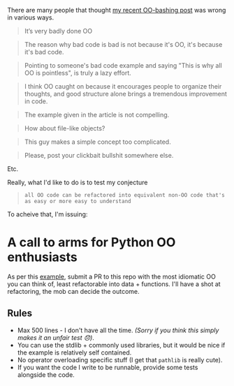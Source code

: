 There are many people that thought [my recent OO-bashing post](https://leontrolski.github.io/mostly-pointless.html) was wrong in various ways.

> It’s very badly done OO

> The reason why bad code is bad is not because it's OO, it's because it's bad code.

> Pointing to someone's bad code example and saying "This is why all OO is pointless", is truly a lazy effort.

> I think OO caught on because it encourages people to organize their thoughts, and good structure alone brings a tremendous improvement in code.

> The example given in the article is not compelling.

> How about file-like objects?

> This guy makes a simple concept too complicated.

> Please, post your clickbait bullshit somewhere else.

Etc.

Really, what I'd like to do is to test my conjecture

> `all OO code can be refactored into equivalent non-OO code that's as easy or more easy to understand`

To acheive that, I'm issuing:

# A call to arms for Python OO enthusiasts

As per this [example](arms), submit a PR to this repo with the most idiomatic OO you can think of, least refactorable into data + functions. I'll have a shot at refactoring, the mob can decide the outcome.

## Rules

- Max 500 lines - I don't have all the time. _(Sorry if you think this simply makes it an unfair test 😞)_.
- You can use the stdlib + commonly used libraries, but it would be nice if the example is relatively self contained.
- No operator overloading specific stuff (I get that `pathlib` is really cute).
- If you want the code I write to be runnable, provide some tests alongside the code.
